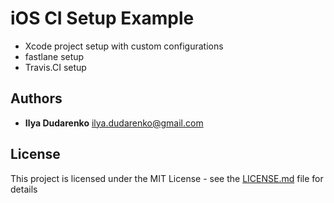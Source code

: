 # iOS CI Setup Example

- Xcode project setup with custom configurations
- fastlane setup
- Travis.CI setup

## Authors

- **Ilya Dudarenko** <ilya.dudarenko@gmail.com>

## License

This project is licensed under the MIT License - see the [LICENSE.md](LICENSE.md) file for details
